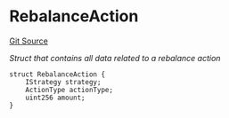 # RebalanceAction
[Git Source](https://github.com/seamless-protocol/ilm-v2/blob/7492e139a233e3537fefd83074042a04664dc27a/src/types/DataTypes.sol)

*Struct that contains all data related to a rebalance action*


```solidity
struct RebalanceAction {
    IStrategy strategy;
    ActionType actionType;
    uint256 amount;
}
```

